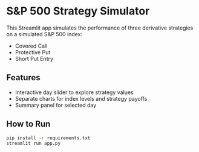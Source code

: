 
# S&P 500 Strategy Simulator

This Streamlit app simulates the performance of three derivative strategies on a simulated S&P 500 index:
- Covered Call
- Protective Put
- Short Put Entry

## Features
- Interactive day slider to explore strategy values
- Separate charts for index levels and strategy payoffs
- Summary panel for selected day

## How to Run
```bash
pip install -r requirements.txt
streamlit run app.py
```
